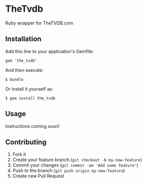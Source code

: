 # TheTvdb

Ruby wrapper for TheTVDB.com

## Installation

Add this line to your application's Gemfile:

    gem 'the_tvdb'

And then execute:

    $ bundle

Or install it yourself as:

    $ gem install the_tvdb

## Usage

Instructions coming soon!

## Contributing

1. Fork it
2. Create your feature branch (`git checkout -b my-new-feature`)
3. Commit your changes (`git commit -am 'Add some feature'`)
4. Push to the branch (`git push origin my-new-feature`)
5. Create new Pull Request
